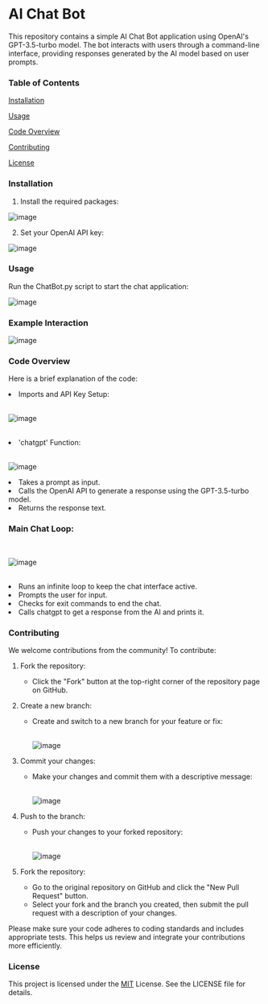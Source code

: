 <h1> AI Chat Bot </h1>

This repository contains a simple AI Chat Bot application using OpenAI's GPT-3.5-turbo model. The bot interacts with users through a command-line interface, providing responses generated by the AI model based on user prompts.

<h3> Table of Contents </h3>

<a href="#Installation">Installation</a>

<a href="#Usage">Usage</a>

<a href="#Code_Overview">Code Overview</a>

<a href="#Contributing">Contributing</a>

<a href="#License">License</a>

<h3 id="Installation"> Installation </h3>

1. Install the required packages:

![image](https://github.com/asimhashmi47/AIChatBot/assets/38201527/6e82ac2f-9639-495e-a542-f328a377cb1a)

2. Set your OpenAI API key:

![image](https://github.com/asimhashmi47/AIChatBot/assets/38201527/2a358fde-5d97-49c6-b3f4-200af67713da)

<h3 id="Usage"> Usage </h3>

Run the ChatBot.py script to start the chat application:

![image](https://github.com/asimhashmi47/AIChatBot/assets/38201527/37dd3275-4d5f-4a6e-aa9f-a3a05516d61d)

<h3> Example Interaction </h3>

![image](https://github.com/asimhashmi47/AIChatBot/assets/38201527/038a69b5-3392-4870-a698-7d77812c47c5)

<h3 id="Code_Overview"> Code Overview </h3>

Here is a brief explanation of the code:

<li> Imports and API Key Setup: </li><br />

![image](https://github.com/asimhashmi47/AIChatBot/assets/38201527/33113e89-9fb9-4a07-9bbb-dd8b8dd374df)

<br />

<li> 'chatgpt' Function: </li><br />

![image](https://github.com/asimhashmi47/AIChatBot/assets/38201527/6cd0491e-82a6-4a77-9e53-9522cf7b07b9)

<li> Takes a prompt as input. </li>
<li> Calls the OpenAI API to generate a response using the GPT-3.5-turbo model. </li>
<li> Returns the response text. </li>

<h3> Main Chat Loop: </h3><br />

![image](https://github.com/asimhashmi47/AIChatBot/assets/38201527/c9b0147f-3346-4b03-af4b-447dcc1b06ae)

<br /> 

<li> Runs an infinite loop to keep the chat interface active. </li>
<li> Prompts the user for input. </li>
<li> Checks for exit commands to end the chat. </li>
<li> Calls chatgpt to get a response from the AI and prints it. </li>

<h3 id="Contributing"> Contributing </h3>

We welcome contributions from the community! To contribute:

1. Fork the repository:

   <ul>
     <li> Click the "Fork" button at the top-right corner of the repository page on GitHub. </li>
   </ul>

2. Create a new branch:

   <ul>
     <li> Create and switch to a new branch for your feature or fix: </li> <br />

      ![image](https://github.com/asimhashmi47/AIChatBot/assets/38201527/0097f964-dd70-4ce8-a28a-331f026fe767)

   </ul>
   
3. Commit your changes:

   <ul>
     <li> Make your changes and commit them with a descriptive message: </li> <br />

      ![image](https://github.com/asimhashmi47/AIChatBot/assets/38201527/9321ca17-3950-4887-87a9-e6c443264d23)

   </ul>
   
4. Push to the branch:

   <ul>
     <li> Push your changes to your forked repository: </li> <br />

      ![image](https://github.com/asimhashmi47/AIChatBot/assets/38201527/2fdae55a-bc21-4482-8d51-42ec5a206681)

   </ul>
   
5. Fork the repository:

   <ul>
     <li> Go to the original repository on GitHub and click the "New Pull Request" button. </li>
     <li> Select your fork and the branch you created, then submit the pull request with a description of your changes. </li>
   </ul>

Please make sure your code adheres to coding standards and includes appropriate tests. This helps us review and integrate your contributions more efficiently.

<h3 id="License"> License </h3>
This project is licensed under the <a href="https://github.com/git/git-scm.com/blob/3ef6e50f1210ec893cfc9da7dc567edf04af5a06/MIT-LICENSE.txt">MIT</a> License. See the LICENSE file for details.


